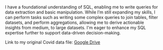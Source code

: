 I have a foundational understanding of SQL, enabling me to write queries for data extraction and basic manipulation. While I’m still expanding my skills, I can perform tasks such as writing some complex queries to join tables, filter datasets, and perform aggregations, allowing me to derive actionable insights from medium, to large datasets. I'm eager to enhance my SQL expertise further to support data-driven decision-making.

Link to my original Covid data file: [Google Drive](https://drive.google.com/drive/folders/12vyS2CRVAbcZzny7ftQcdR375AxQGNRl?usp=sharing)
